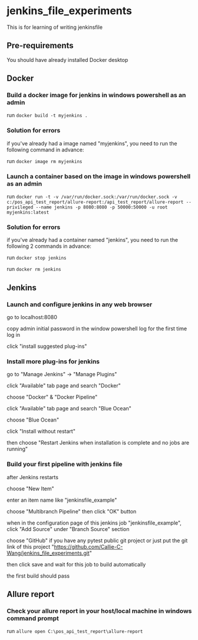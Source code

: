 # jenkins_file_experiments

This is for learning of writing jenkinsfile

## Pre-requirements

You should have already installed Docker desktop

## Docker

### Build a docker image for jenkins in windows powershell as an admin

run `docker build -t myjenkins .`

### Solution for errors

if you've already had a image named "myjenkins", you need to run the following command in advance:

run `docker image rm myjenkins`

### Launch a container based on the image in windows powershell as an admin

run `docker run -t -v /var/run/docker.sock:/var/run/docker.sock -v c:/pos_api_test_report/allure-report:/api_test_report/allure-report --privileged --name jenkins -p 8080:8080 -p 50000:50000 -u root myjenkins:latest`

### Solution for errors

if you've already had a container named "jenkins", you need to run the following 2 commands in advance:

run `docker stop jenkins`

run `docker rm jenkins`

## Jenkins

### Launch and configure jenkins in any web browser

go to localhost:8080

copy admin initial password in the window powershell log for the first time log in

click "install suggested plug-ins"

### Install more plug-ins for jenkins

go to "Manage Jenkins" -> "Manage Plugins"

click "Available" tab page and search "Docker"

choose "Docker" & "Docker Pipeline"

click "Available" tab page and search "Blue Ocean"

choose "Blue Ocean"

click "Install without restart"

then choose "Restart Jenkins when installation is complete and no jobs are running"

### Build your first pipeline with jenkins file

after Jenkins restarts

choose "New Item"

enter an item name like "jenkinsfile_example"

choose "Multibranch Pipeline" then click "OK" button

when in the configuration page of this jenkins job "jenkinsfile_example", click "Add Source" under "Branch Source" section

choose "GitHub" if you have any pytest public git project or just put the git link of this project "https://github.com/Callie-C-Wang/jenkins_file_experiments.git"

then click save and wait for this job to build automatically

the first build should pass

## Allure report

### Check your allure report in your host/local machine in windows command prompt

run `allure open C:\pos_api_test_report\allure-report`
